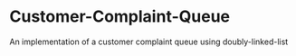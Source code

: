 # Customer-Complaint-Queue
An implementation of a customer complaint queue using doubly-linked-list
